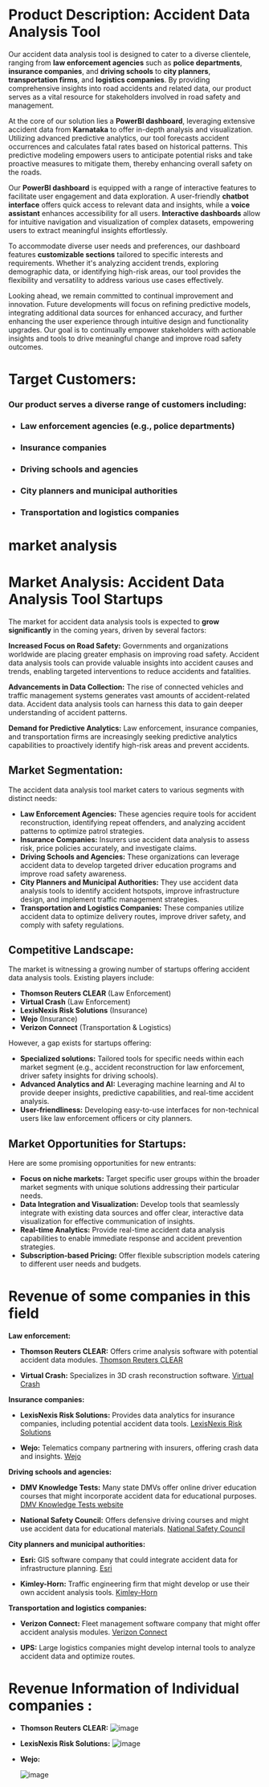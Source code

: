 # Product Description: Accident Data Analysis Tool

Our accident data analysis tool is designed to cater to a diverse clientele, ranging from **law enforcement agencies** such as **police departments**, **insurance companies**, and **driving schools** to **city planners**, **transportation firms**, and **logistics companies**. By providing comprehensive insights into road accidents and related data, our product serves as a vital resource for stakeholders involved in road safety and management.

At the core of our solution lies a **PowerBI dashboard**, leveraging extensive accident data from **Karnataka** to offer in-depth analysis and visualization. Utilizing advanced predictive analytics, our tool forecasts accident occurrences and calculates fatal rates based on historical patterns. This predictive modeling empowers users to anticipate potential risks and take proactive measures to mitigate them, thereby enhancing overall safety on the roads.

Our **PowerBI dashboard** is equipped with a range of interactive features to facilitate user engagement and data exploration. A user-friendly **chatbot interface** offers quick access to relevant data and insights, while a **voice assistant** enhances accessibility for all users. **Interactive dashboards** allow for intuitive navigation and visualization of complex datasets, empowering users to extract meaningful insights effortlessly.

To accommodate diverse user needs and preferences, our dashboard features **customizable sections** tailored to specific interests and requirements. Whether it's analyzing accident trends, exploring demographic data, or identifying high-risk areas, our tool provides the flexibility and versatility to address various use cases effectively.

Looking ahead, we remain committed to continual improvement and innovation. Future developments will focus on refining predictive models, integrating additional data sources for enhanced accuracy, and further enhancing the user experience through intuitive design and functionality upgrades. Our goal is to continually empower stakeholders with actionable insights and tools to drive meaningful change and improve road safety outcomes.


# Target Customers: 
### Our product serves a diverse range of customers including:
- ### Law enforcement agencies (e.g., police departments)
- ### Insurance companies
- ### Driving schools and agencies
- ### City planners and municipal authorities
- ### Transportation and logistics companies

# market analysis
# Market Analysis: Accident Data Analysis Tool Startups

The market for accident data analysis tools is expected to **grow significantly** in the coming years, driven by several factors:

**Increased Focus on Road Safety:** Governments and organizations worldwide are placing greater emphasis on improving road safety. Accident data analysis tools can provide valuable insights into accident causes and trends, enabling targeted interventions to reduce accidents and fatalities.

**Advancements in Data Collection:** The rise of connected vehicles and traffic management systems generates vast amounts of accident-related data. Accident data analysis tools can harness this data to gain deeper understanding of accident patterns.

**Demand for Predictive Analytics:** Law enforcement, insurance companies, and transportation firms are increasingly seeking predictive analytics capabilities to proactively identify high-risk areas and prevent accidents.

## Market Segmentation:

The accident data analysis tool market caters to various segments with distinct needs:

- **Law Enforcement Agencies:** These agencies require tools for accident reconstruction, identifying repeat offenders, and analyzing accident patterns to optimize patrol strategies.
- **Insurance Companies:** Insurers use accident data analysis to assess risk, price policies accurately, and investigate claims.
- **Driving Schools and Agencies:** These organizations can leverage accident data to develop targeted driver education programs and improve road safety awareness.
- **City Planners and Municipal Authorities:** They use accident data analysis tools to identify accident hotspots, improve infrastructure design, and implement traffic management strategies.
- **Transportation and Logistics Companies:** These companies utilize accident data to optimize delivery routes, improve driver safety, and comply with safety regulations.

## Competitive Landscape:

The market is witnessing a growing number of startups offering accident data analysis tools. Existing players include:

- **Thomson Reuters CLEAR** (Law Enforcement)
- **Virtual Crash** (Law Enforcement)
- **LexisNexis Risk Solutions** (Insurance)
- **Wejo** (Insurance)
- **Verizon Connect** (Transportation & Logistics)

However, a gap exists for startups offering:

- **Specialized solutions:** Tailored tools for specific needs within each market segment (e.g., accident reconstruction for law enforcement, driver safety insights for driving schools).
- **Advanced Analytics and AI:** Leveraging machine learning and AI to provide deeper insights, predictive capabilities, and real-time accident analysis.
- **User-friendliness:** Developing easy-to-use interfaces for non-technical users like law enforcement officers or city planners.

## Market Opportunities for Startups:

Here are some promising opportunities for new entrants:

- **Focus on niche markets:** Target specific user groups within the broader market segments with unique solutions addressing their particular needs.
- **Data Integration and Visualization:** Develop tools that seamlessly integrate with existing data sources and offer clear, interactive data visualization for effective communication of insights.
- **Real-time Analytics:** Provide real-time accident data analysis capabilities to enable immediate response and accident prevention strategies.
- **Subscription-based Pricing:** Offer flexible subscription models catering to different user needs and budgets.

# Revenue of some companies in this field

**Law enforcement:**

- **Thomson Reuters CLEAR:** Offers crime analysis software with potential accident data modules. [Thomson Reuters CLEAR](https://www.thomsonreuters.com/en/products-services/government/clear-investigation-software.html)

- **Virtual Crash:** Specializes in 3D crash reconstruction software. [Virtual Crash](https://www.vcrashusa.com/)

**Insurance companies:**

- **LexisNexis Risk Solutions:** Provides data analytics for insurance companies, including potential accident data tools. [LexisNexis Risk Solutions](https://risk.lexisnexis.com/)

- **Wejo:** Telematics company partnering with insurers, offering crash data and insights. [Wejo](https://www.wejo.com/)

**Driving schools and agencies:**

- **DMV Knowledge Tests:** Many state DMVs offer online driver education courses that might incorporate accident data for educational purposes. [DMV Knowledge Tests website](https://www.dmv.ca.gov/portal/driver-education-and-safety/educational-materials/sample-driver-license-dl-knowledge-tests/)

- **National Safety Council:** Offers defensive driving courses and might use accident data for educational materials. [National Safety Council](https://www.nsc.org/)

**City planners and municipal authorities:**

- **Esri:** GIS software company that could integrate accident data for infrastructure planning. [Esri](https://www.esri.com/)

- **Kimley-Horn:** Traffic engineering firm that might develop or use their own accident analysis tools. [Kimley-Horn](https://www.kimley-horn.com/)

**Transportation and logistics companies:**

- **Verizon Connect:** Fleet management software company that might offer accident analysis modules. [Verizon Connect](https://www.verizonconnect.com/)

- **UPS:** Large logistics companies might develop internal tools to analyze accident data and optimize routes.

# Revenue Information of Individual companies :
- **Thomson Reuters CLEAR:**
  ![image](https://github.com/Prureddy/Accident_Data_Analysis/assets/99805816/8dae3d46-abb0-4b76-8a55-3e2debf13f2d)
  
- **LexisNexis Risk Solutions:**
  ![image](https://github.com/Prureddy/Accident_Data_Analysis/assets/99805816/29e8e760-0169-4c51-8512-0b8e7db35774)
  
- **Wejo:**

  ![image](https://github.com/Prureddy/Accident_Data_Analysis/assets/99805816/206a4db1-461a-4ff7-bc55-f7f038bcca49)



  
  





